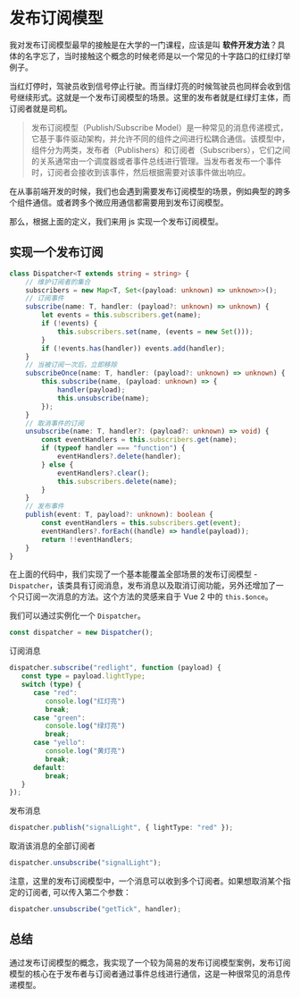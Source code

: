 # 发布订阅模型

我对发布订阅模型最早的接触是在大学的一门课程，应该是叫 **软件开发方法**？具体的名字忘了，当时接触这个概念的时候老师是以一个常见的十字路口的红绿灯举例子。

当红灯停时，驾驶员收到信号停止行驶。而当绿灯亮的时候驾驶员也同样会收到信号继续形式。这就是一个发布订阅模型的场景。这里的发布者就是红绿灯主体，而订阅者就是司机。

> 发布订阅模型（Publish/Subscribe Model）是一种常见的消息传递模式，它基于事件驱动架构，并允许不同的组件之间进行松耦合通信。该模型中，组件分为两类，发布者（Publishers）和订阅者（Subscribers），它们之间的关系通常由一个调度器或者事件总线进行管理。当发布者发布一个事件时，订阅者会接收到该事件，然后根据需要对该事件做出响应。

在从事前端开发的时候，我们也会遇到需要发布订阅模型的场景，例如典型的跨多个组件通信。或者跨多个微应用通信都需要用到发布订阅模型。

那么，根据上面的定义，我们来用 js 实现一个发布订阅模型。

## 实现一个发布订阅

```ts
class Dispatcher<T extends string = string> {
    // 维护订阅者的集合
    subscribers = new Map<T, Set<(payload: unknown) => unknown>>();
    // 订阅事件
    subscribe(name: T, handler: (payload?: unknown) => unknown) {
        let events = this.subscribers.get(name);
        if (!events) {
            this.subscribers.set(name, (events = new Set()));
        }
        if (!events.has(handler)) events.add(handler);
    }
    // 当被订阅一次后，立即移除
    subscribeOnce(name: T, handler: (payload?: unknown) => unknown) {
        this.subscribe(name, (payload: unknown) => {
            handler(payload);
            this.unsubscribe(name);
        });
    }
    // 取消事件的订阅
    unsubscribe(name: T, handler?: (payload?: unknown) => void) {
        const eventHandlers = this.subscribers.get(name);
        if (typeof handler === "function") {
            eventHandlers?.delete(handler);
        } else {
            eventHandlers?.clear();
            this.subscribers.delete(name);
        }
    }
    // 发布事件
    publish(event: T, payload?: unknown): boolean {
        const eventHandlers = this.subscribers.get(event);
        eventHandlers?.forEach((handle) => handle(payload));
        return !!eventHandlers;
    }
}
```

在上面的代码中，我们实现了一个基本能覆盖全部场景的发布订阅模型 - `Dispatcher`，该类具有订阅消息，发布消息以及取消订阅功能，另外还增加了一个只订阅一次消息的方法。这个方法的灵感来自于 Vue 2 中的 `this.$once`。

我们可以通过实例化一个 `Dispatcher`。

```ts
const dispatcher = new Dispatcher();
```

订阅消息

```ts
dispatcher.subscribe("redlight", function (payload) {
   const type = payload.lightType;
   switch (type) {
      case "red":
         console.log("红灯亮")
         break;
      case "green":
         console.log("绿灯亮")
         break;
      case "yello":
         console.log("黄灯亮")
         break;
      default:
         break;
   }
});
```

发布消息

```ts
dispatcher.publish("signalLight", { lightType: "red" });
```

取消该消息的全部订阅者

```ts
dispatcher.unsubscribe("signalLight");
```

注意，这里的发布订阅模型中，一个消息可以收到多个订阅者。如果想取消某个指定的订阅者, 可以传入第二个参数：

```ts
dispatcher.unsubscribe("getTick", handler);
```

## 总结

通过发布订阅模型的概念，我实现了一个较为简易的发布订阅模型案例，发布订阅模型的核心在于发布者与订阅者通过事件总线进行通信，这是一种很常见的消息传递模型。